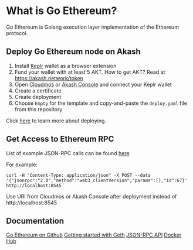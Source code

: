 # What is Go Ethereum?

Go Ethereum is Golang execution layer implementation of the Ethereum protocol.

## Deploy Go Ethereum node on Akash

1. Install [Keplr](https://chrome.google.com/webstore/detail/keplr/dmkamcknogkgcdfhhbddcghachkejeap) wallet as a browser extension
2. Fund your wallet with at least 5 AKT. How to get AKT? Read at https://akash.network/token
3. Open [Cloudmos](https://deploy.cloudmos.io/) or [Akash Console](https://console.akash.network/) and connect your Keplr wallet
5. Create a certificate
3. Create deployment
4. Choose `Empty` for the template and copy-and-paste the `deploy.yaml` file from this repository

Click [here](https://docs.akash.network/guides/deploy) to learn more about deploying.

## Get Access to Ethereum RPC

List of example JSON-RPC calls can be found [here](https://ethereum.org/en/developers/docs/apis/json-rpc/)

For example:
```
curl -H "Content-Type: application/json" -X POST --data '{"jsonrpc":"2.0","method":"web3_clientVersion","params":[],"id":67}' http://localhost:8545
```
Use URI from Cloudmos or Akash Console after deployment instead of http://localhost:8545

## Documentation

[Go Ethereum on Github](https://github.com/ethereum/go-ethereum)
[Getting started with Geth](https://geth.ethereum.org/docs/getting-started)
[JSON-RPC API](https://ethereum.org/en/developers/docs/apis/json-rpc/)
[Docker Hub](https://hub.docker.com/r/ethereum/client-go/tags)
